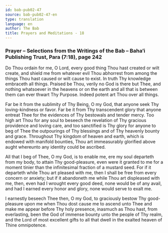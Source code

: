 ```yaml
---
id: bab-pub02-47
source: bab-pub02-47-en
type: translation
language: en
author: The Bab
title: Prayers and Meditations - 18
---
```

### Prayer – Selections from the Writings of the Bab – Baha’i Publishing Trust, Para (7:18), page 242

Do Thou ordain for me, O Lord, every good thing Thou hast created or wilt create, and shield me from whatever evil Thou abhorrest from among the things Thou hast caused or wilt cause to exist. In truth Thy knowledge embraceth all things. Praised be Thou, verily no God is there but Thee, and nothing whatsoever in the heavens or on the earth and all that is between them can ever thwart Thy Purpose. Indeed potent art Thou over all things.

Far be it from the sublimity of Thy Being, O my God, that anyone seek Thy loving-kindness or favor. Far be it from Thy transcendent glory that anyone entreat Thee for the evidences of Thy bestowals and tender mercy. Too high art Thou for any soul to beseech the revelation of Thy gracious providence and loving care, and too sanctified is Thy glory for anyone to beg of Thee the outpourings of Thy blessings and of Thy heavenly bounty and grace. Throughout Thy kingdom of heaven and earth, which is endowed with manifold bounties, Thou art immeasurably glorified above aught whereunto any identity could be ascribed.

All that I beg of Thee, O my God, is to enable me, ere my soul departeth from my body, to attain Thy good-pleasure, even were it granted to me for a moment tinier than the infinitesimal fraction of a mustard seed. For if it departeth while Thou art pleased with me, then I shall be free from every concern or anxiety; but if it abandoneth me while Thou art displeased with me, then, even had I wrought every good deed, none would be of any avail, and had I earned every honor and glory, none would serve to exalt me.

I earnestly beseech Thee then, O my God, to graciously bestow Thy good-pleasure upon me when Thou dost cause me to ascend unto Thee and make me appear before Thy holy presence, inasmuch as Thou hast, from everlasting, been the God of immense bounty unto the people of Thy realm, and the Lord of most excellent gifts to all that dwell in the exalted heaven of Thine omnipotence.